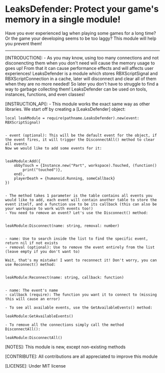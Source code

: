 # LeaksDefender: Protect your game's memory in a single module!

Have you ever experienced lag when playing some games for a long time? Or the game your developing seems to be too laggy?
This module will help you prevent them!

----------------------------------------------------------------------------------------------------------------------------------------------------------

[INTRODUCTION]:
    - As you may know, using too many connections and not disconencting them when you don't need will cause the memory usage to goes up!
    From that it can cause performance effects and will affects user experiences! LeaksDefender is a module which stores RBXScriptSignal and RBXScriptConnection in a cache, later will disconnect and clear all of them when they are no more needed! So later you don't have to struggle to find a way to garbage collecting them!
    LeaksDefender can be used on tools, instances, functions, and even classes!

[INSTRUCTION_API]:
    - This module works the exact same way as other libraries. We start off by creating a [LeaksDefender] object:

    local leakModule = require(pathname.LeaksDefender).new(event: RBXScriptSignal)


    - event (optional): This will be the default event for the object, if the event fires, it will trigger the DisconnectAll() method to clear all events
    Now we would like to add some events for it:


    leakModule:Add({
        obbyTouch = {Instance.new("Part", workspace).Touched, (function()
            print("touched")},
        end),
        playerDeath = {humanoid.Running, someCallback}
    })


    - The method takes 1 parameter is the table contains all events you would like to add, each event will contain another table to store the event itself, and a function use to be its callback (this can also be your workspace to work with events too!)
    - You need to remove an event? Let's use the Disconnect() method:


    leakModule:Disconnect(name: string, removal: number)


    - name: Use to search inside the list to find the specific event, return nil if not exists
    - removal (optional): Use to remove the event entirely from the list (leave empty if you don't want to)

    Wait, that's my mistake! I want to reconnect it! Don't worry, you can use Reconnect() method:


    leakModule:Reconnect(name: string, callback: function)


    - name: The event's name
    - callback (require): The function you want it to connect to (missing this will cause an error)

    - To see all available events, use the GetAvailableEvents() method:
    
    leakModule:GetAvailableEvents()

    - To remove all the connections simply call the method DisconnectAll():

    leakModule:DisconnectAll()

[NOTES]: This module is new, except non-existing methods

[CONTRIBUTE]: All contributions are all appreciated to improve this module

[LICENSE]: Under MIT license
